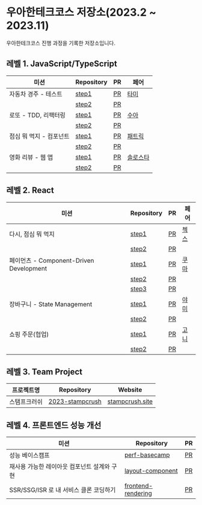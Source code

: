 # 우아한테크코스 저장소(2023.2 ~ 2023.11)

우아한테크코스 진행 과정을 기록한 저장소입니다.

## 레벨 1. JavaScript/TypeScript

| 미션                    | Repository                                                                    | PR                                                                   | 페어                                     |
| ----------------------- | ----------------------------------------------------------------------------- | -------------------------------------------------------------------- | ---------------------------------------- |
| 자동차 경주 - 테스트    | [step1](https://github.com/regularPark/javascript-racingcar/tree/regularpark) | [PR](https://github.com/woowacourse/javascript-racingcar/pull/173)   | [타미](https://github.com/xodms0309)     |
|                         | [step2](https://github.com/regularPark/javascript-racingcar/tree/step2)       | [PR](https://github.com/woowacourse/javascript-racingcar/pull/212)   |                                          |
| 로또 - TDD, 리팩터링    | [step1](https://github.com/regularPark/javascript-lotto/tree/step1)           | [PR](https://github.com/woowacourse/javascript-lotto/pull/168)       | [수아](https://github.com/chsua)         |
|                         | [step2](https://github.com/regularPark/javascript-lotto/tree/step2)           | [PR](https://github.com/woowacourse/javascript-lotto/pull/235)       |                                          |
| 점심 뭐 먹지 - 컴포넌트 | [step1](https://github.com/regularPark/javascript-lunch/tree/step1)           | [PR](https://github.com/woowacourse/javascript-lunch/pull/27)        | [패트릭](https://github.com/GC-Park)     |
|                         | [step2](https://github.com/regularPark/javascript-lunch)                      | [PR](https://github.com/woowacourse/javascript-lunch/pull/70)        |                                          |
| 영화 리뷰 - 웹 앱       | [step1](https://github.com/regularPark/javascript-movie-review/tree/step1)    | [PR](https://github.com/woowacourse/javascript-movie-review/pull/24) | [솔로스타](https://github.com/solo5star) |
|                         | [step2](https://github.com/regularPark/javascript-movie-review/tree/step2)    | [PR](https://github.com/woowacourse/javascript-movie-review/pull/64) |                                          |

## 레벨 2. React

| 미션                                    | Repository                                                                  | PR                                                                     | 페어                                    |
| --------------------------------------- | --------------------------------------------------------------------------- | ---------------------------------------------------------------------- | --------------------------------------- |
| 다시, 점심 뭐 먹지                      | [step1](https://github.com/regularPark/react-lunch/tree/step1)              | [PR](https://github.com/woowacourse/react-lunch/pull/26)               | [첵스](https://github.com/HyeryongChoi) |
|                                         | [step2](https://github.com/regularPark/react-lunch/tree/step2)              | [PR](https://github.com/woowacourse/react-lunch/pull/55)               |                                         |
| 페이먼츠 - Component-Driven Development | [step1](https://github.com/regularPark/react-payments/tree/step1)           | [PR](https://github.com/woowacourse/react-payments/pull/226)           | [쿠마](https://github.com/yogjin)       |
|                                         | [step2](https://github.com/regularPark/react-payments/tree/step2)           | [PR](https://github.com/woowacourse/react-payments/pull/256)           |                                         |
|                                         | [step3](https://github.com/regularPark/react-payments/tree/step3)           | [PR](https://github.com/woowacourse/react-payments/pull/288)           |                                         |
| 장바구니 - State Management             | [step1](https://github.com/regularPark/react-shopping-cart/tree/step1)      | [PR](https://github.com/woowacourse/react-shopping-cart/pull/179)      | [야미](https://github.com/feb-dain)     |
|                                         | [step2](https://github.com/regularPark/react-shopping-cart/tree/step2)      | [PR](https://github.com/woowacourse/react-shopping-cart/pull/219)      |                                         |
| 쇼핑 주문(협업)                         | [step1](https://github.com/regularPark/react-shopping-cart-prod/tree/step1) | [PR](https://github.com/woowacourse/react-shopping-cart-prod/pull/94)  | [고니](https://github.com/jeongwusi)    |
|                                         | [step2](https://github.com/regularPark/react-shopping-cart-prod/tree/step2) | [PR](https://github.com/woowacourse/react-shopping-cart-prod/pull/166) |                                         |

## 레벨 3. Team Project

| 프로젝트명   | Repository                                                               | Website                                         |
| ------------ | ------------------------------------------------------------------------ | ----------------------------------------------- |
| 스탬프크러쉬 | [2023-stampcrush](https://github.com/woowacourse-teams/2023-stamp-crush) | [stampcrush.site](https://www.stampcrush.site/) |

## 레벨 4. 프론트엔드 성능 개선

| 미션                                        | Repository                                                               | PR                                                              |
| ------------------------------------------- | ------------------------------------------------------------------------ | --------------------------------------------------------------- |
| 성능 베이스캠프                             | [perf-basecamp](https://github.com/regularPark/perf-basecamp/tree/step1) | [PR](https://github.com/woowacourse/perf-basecamp/pull/84)      |
| 재사용 가능한 레이아웃 컴포넌트 설계와 구현 | [layout-component](https://github.com/regularPark/layout-component)      | [PR](https://github.com/woowacourse/layout-component/pull/66)   |
| SSR/SSG/ISR 로 내 서비스 클론 코딩하기      | [frontend-rendering](https://github.com/regularPark/frontend-rendering)  | [PR](https://github.com/woowacourse/frontend-rendering/pull/18) |
